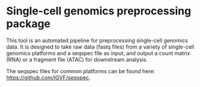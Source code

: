 # Single-cell genomics preprocessing package

This tool is an automated pipeline for preprocessing single-cell genomics data.
It is designed to take raw data (fastq files) from a variety of single-cell genomics
platforms and a seqspec file as input, and output a count matrix (RNA) or a fragment file (ATAC)
for downstream analysis.

The seqspec files for common platforms can be found here: https://github.com/IGVF/seqspec.